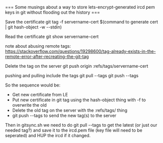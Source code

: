 
=== Some musings about a way to store lets-encrypt-generated ircd pem keys in git without flooding out the history ===


Save the certificate
  git tag -f servername-cert $(command to generate cert | git hash-object -w --stdin)

Read the certificate
  git show servername-cert


note about abusing remote tags:
https://stackoverflow.com/questions/19298600/tag-already-exists-in-the-remote-error-after-recreating-the-git-tag

Delete the tag on the server
  git push origin :refs/tags/servername-cert

pushing and pulling include the tags
  git pull --tags
  git push --tags


So the sequence would be:
  * Get new certificate from LE
  * Put new certificate in git tag using the hash-object thing with -f to overwrite the old
  * Delete the old tag on the server with the :refs/tags/ thing
  * git push --tags to send the new tag(s) to the server


Then in gitsync.sh we need to do git pull --tags to get the latest (or just our needed tag?) 
and save it to the ircd.pem file (key file will need to be seperated) and HUP the ircd if it changed.


